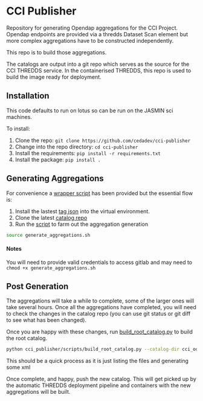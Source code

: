 # CCI Publisher

Repository for generating Opendap aggregations for the CCI Project.
Opendap endpoints are provided via a thredds Dataset Scan element but more complex aggregations have to be constructed
independently.

This repo is to build those aggregations.

The catalogs are output into a git repo which serves as the source for the CCI THREDDS service. In the containerised
THREDDS, this repo is used to build the image ready for deployment.

## Installation

This code defaults to run on lotus so can be run on the JASMIN sci machines.

To install:
1. Clone the repo: `git clone https://github.com/cedadev/cci-publisher`
2. Change into the repo directory: `cd cci-publisher`
2. Install the requirements: `pip install -r requirements.txt`
3. Install the package: `pip install .`

## Generating Aggregations

For convenience a [wrapper script](generate_aggregations.sh) has been provided but the essential flow is:
1. Install the lastest [tag json](https://github.com/cedadev/cci_tagger_json) into the virtual environment.
2. Clone the latest [catalog repo](https://breezy.badc.rl.ac.uk/rsmith013/cci_odp_catalog)
3. Run the [script](cci_publisher/scripts/publish_aggregations.py) to farm out the aggregation generation

```bash
source generate_aggregations.sh
``` 

#### Notes
You will need to provide valid credentials to access gitlab and may need to `chmod +x generate_aggregations.sh`

## Post Generation

The aggregations will take a while to complete, some of the larger ones will take several hours.
Once all the aggregations have completed, you will need to check the changes in the catalog repo 
(you can use git status or git diff to see what has been changed).

Once you are happy with these changes, run [build_root_catalog.py](cci_publisher/scripts/build_root_catalog.py) to build the root catalog.

```bash
python cci_publisher/scripts/build_root_catalog.py --catalog-dir cci_odp_catalog/data/catalog
```

This should be a quick process as it is just listing the files and generating some xml

Once complete, and happy, push the new catalog. This will get picked up by the automatic THREDDS
deployment pipeline and containers with the new aggregations will be built.